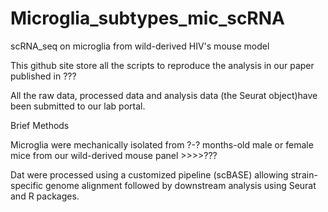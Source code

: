 # Microglia_subtypes_mic_scRNA
scRNA_seq on microglia from wild-derived HIV's mouse model


This github site store all the scripts to reproduce the analysis in our paper published in ???

All the raw data, processed data and analysis data (the Seurat object)have been submitted to our lab portal. 


Brief Methods

Microglia were mechanically isolated from ?-? months-old male or female mice from our wild-derived mouse panel >>>>???

Dat were processed using a customized pipeline (scBASE) allowing strain-specific genome alignment followed by downstream analysis using Seurat and R packages.